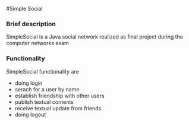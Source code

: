 #Simple Social
### Brief description
SimpleSocial is a Java social network realized as final project during the computer networks exam

### Functionality
SimpleSocial functionality are
* doing login
* serach for a user by name
* establish friendship with other users
* publish textual contents
* receive textual update from friends
* doing logout